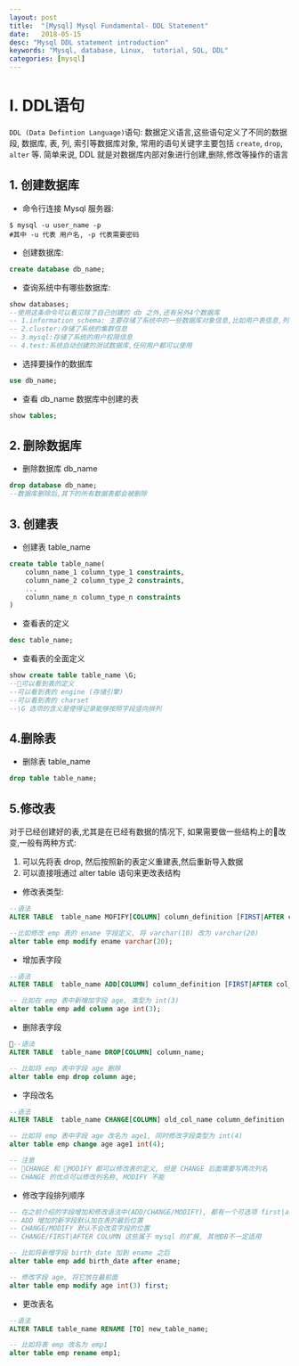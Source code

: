 ```yaml
---
layout: post
title:  "[Mysql] Mysql Fundamental- DDL Statement"
date:   2018-05-15
desc: "Mysql DDL statement introduction"
keywords: "Mysql, database, Linux,  tutorial, SQL, DDL"
categories: [mysql]
---
```


# I. DDL语句

```DDL (Data Defintion Language)```语句: 数据定义语言,这些语句定义了不同的数据段, 数据库, 表, 列, 索引等数据库对象, 常用的语句关键字主要包括 ```create```, ```drop```, ```alter``` 等. 简单来说, DDL 就是对数据库内部对象进行创建,删除,修改等操作的语言

## 1. 创建数据库

-   命令行连接 Mysql 服务器:

```shell
$ mysql -u user_name -p
#其中 -u 代表 用户名, -p 代表需要密码
```

-   创建数据库:

```sql
create database db_name;
```

-   查询系统中有哪些数据库:

```sql
show databases;
--使用这条命令可以看见除了自己创建的 db 之外,还有另外4个数据库
-- 1.information_schema: 主要存储了系统中的一些数据库对象信息,比如用户表信息,列信息,字符集信息,分区信息
-- 2.cluster:存储了系统的集群信息
-- 3.mysql:存储了系统的用户权限信息
-- 4.test:系统自动创建的测试数据库,任何用户都可以使用
```

-   选择要操作的数据库

```sql
use db_name;
```

-   查看 db_name 数据库中创建的表

```sql
show tables;
```

## 2. 删除数据库

-   删除数据库 db_name

```sql
drop database db_name;
--数据库删除后,其下的所有数据表都会被删除
```

## 3. 创建表

-   创建表 table_name

```sql
create table table_name(
    column_name_1 column_type_1 constraints,
    column_name_2 column_type_2 constraints,
    ...
    column_name_n column_type_n constraints
)
```

-   查看表的定义

```sql
desc table_name;
```

-   查看表的全面定义

```sql
show create table table_name \G;
--可以看到表的定义
--可以看到表的 engine (存储引擎)
--可以看到表的 charset
--\G 选项的含义是使得记录能够按照字段竖向排列
```

## 4.删除表

-   删除表 table_name

```sql
drop table table_name;
```

## 5.修改表

对于已经创建好的表,尤其是在已经有数据的情况下, 如果需要做一些结构上的改变,一般有两种方式:
1.   可以先将表 drop, 然后按照新的表定义重建表,然后重新导入数据
2.   可以直接哦通过 alter table 语句来更改表结构

-   修改表类型:

```sql
--语法
ALTER TABLE  table_name MOFIFY[COLUMN] column_definition [FIRST|AFTER col_name];

--比如修改 emp 表的 ename 字段定义, 将 varchar(10) 改为 varchar(20)
alter table emp modify ename varchar(20);
```

-   增加表字段

```sql
--语法
ALTER TABLE  table_name ADD[COLUMN] column_definition [FIRST|AFTER col_name];

-- 比如在 emp 表中新增加字段 age, 类型为 int(3)
alter table emp add column age int(3);
```

-   删除表字段

```sql
--语法
ALTER TABLE  table_name DROP[COLUMN] column_name;

-- 比如将 emp 表中字段 age 删除
alter table emp drop column age;
```

-   字段改名

```sql
--语法
ALTER TABLE  table_name CHANGE[COLUMN] old_col_name column_definition [FIRST|AFTER col_name];

-- 比如将 emp 表中字段 age 改名为 age1, 同时修改字段类型为 int(4)
alter table emp change age age1 int(4);

-- 注意
-- CHANGE 和 MODIFY 都可以修改表的定义, 但是 CHANGE 后面需要写两次列名
-- CHANGE 的优点可以修改列名称, MODIFY 不能
```

-   修改字段排列顺序

```sql
-- 在之前介绍的字段增加和修改语法中(ADD/CHANGE/MODIFY), 都有一个可选项 first|after column_name, 这个选项可以用来修改字段在表中的位置
-- ADD 增加的新字段默认加在表的最后位置
-- CHANGE/MODIFY 默认不会改变字段的位置
-- CHANGE/FIRST|AFTER COLUMN 这些属于 mysql 的扩展, 其他DB不一定适用

-- 比如将新增字段 birth_date 加到 ename 之后
alter table emp add birth_date after ename;

-- 修改字段 age, 将它放在最前面
alter table emp modify age int(3) first;
```

-   更改表名

```sql
--语法
ALTER TABLE table_name RENAME [TO] new_table_name;

-- 比如将表 emp 改名为 emp1
alter table emp rename emp1; 
```
